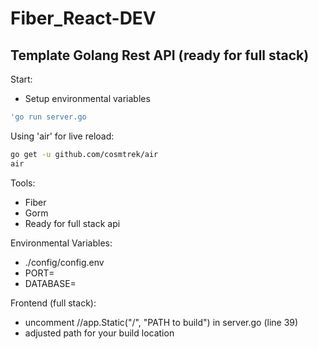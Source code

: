 # Fiber_React-DEV

## Template Golang Rest API (ready for full stack)

Start:

- Setup environmental variables

```bash
'go run server.go
```

Using 'air' for live reload:

```bash
go get -u github.com/cosmtrek/air
air
```

Tools:

- Fiber
- Gorm
- Ready for full stack api

Environmental Variables:

- ./config/config.env
- PORT=
- DATABASE=

Frontend (full stack):

- uncomment //app.Static("/", "PATH to build") in server.go (line 39)
- adjusted path for your build location
